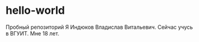 # hello-world
Пробный репозиторий
Я Индюков Владислав Витальевич. Сейчас учусь в ВГУИТ. Мне 18 лет.
